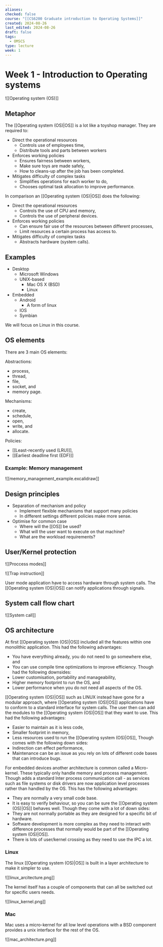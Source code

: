 ```yaml
---
aliases: 
checked: false
course: "[[CS6200 Graduate introduction to Operating Systems]]"
created: 2024-08-26
last_edited: 2024-08-26
draft: false
tags:
  - OMSCS
type: lecture
week: 1
---
```

# Week 1 - Introduction to Operating systems

![[Operating system (OS)]]

## Metaphor

The [[Operating system (OS)|OS]] is a lot like a toyshop manager. They are required to:

- Direct the operational resources
	- Controls use of employees time,
	- Distribute tools and parts between workers
- Enforces working policies
	- Ensures fairness between workers,
	- Make sure toys are made safely,
	- How to cleans-up after the job has been completed.
- Mitigates difficulty of complex tasks
	- Simplifies operations for each worker to do,
	- Chooses optimal task allocation to improve performance.

In comparison an [[Operating system (OS)|OS]] does the following:

- Direct the operational resources
	- Controls the use of CPU and memory,
	- Controls the use of peripheral devices.
- Enforces working policies
	- Can ensure fair use of the resources between different processes,
	- Limit resources a certain process has access to.
- Mitigates difficulty of complex tasks
	- Abstracts hardware (system calls).

## Examples

- Desktop
	- Microsoft Windows
	- UNIX-based 
		- Mac OS X (BSD)
		- Linux
- Embedded
	- Android
		- A form of linux
	- IOS
	- Symbian

We will focus on Linux in this course.

## OS elements

There are 3 main OS elements:

Abstractions:
- process,
- thread,
- file,
- socket, and
- memory page.

Mechanisms:
- create,
- schedule,
- open,
- write, and
- allocate.

Policies:
- [[Least-recently used (LRU)]],
- [[Earliest deadline first (EDF)]]

### Example: Memory management

![[memory_management_example.excalidraw]]

## Design principles

- Separation of mechanism and policy 
	- Implement flexible mechanisms that support many policies
	- In different settings different policies make more sense.
- Optimise for common case
	- Where will the [[OS]] be used?
	- What will the user want to execute on that machine?
	- What are the workload requirements?

## User/Kernel protection

![[Proccess modes]]

![[Trap instruction]]

User mode application have to access hardware through system calls. The [[Operating system (OS)|OS]] can notify applications through signals. 

## System call flow chart

![[System call]]

## OS architecture
 
At first [[Operating system (OS)|OS]] included all the features within one monolithic application. This had the following advantages:
- You have everything already, you do not need to go somewhere else, and
- You can use compile time optimizations to improve efficiency. 
Though had the following downsides:
- Lower customisation, portability and manageability,
- Higher memory footprint to run the OS, and
- Lower performance when you do not need all aspects of the OS.

[[Operating system (OS)|OS]] such as LINUX instead have gone for a modular approach, where [[Operating system (OS)|OS]] applications have to conform to a standard interface for system calls. The user then can add the modules to the [[Operating system (OS)|OS]] that they want to use. This had the following advantages:
- Easier to maintain as it is less code,
- Smaller footprint in memory,
- Less resources used to run the [[Operating system (OS)|OS]],
Though comes with the following down sides:
- Indirection can effect performance,
- Maintenance can be an issue as you rely on lots of different code bases that can introduce bugs.

For embedded devices another architecture is common called a Micro-kernel. These typically only handle memory and process management. Though adds a standard Inter process communication call - as services such as file systems or disk drivers are now application level processes rather than handled by the OS. This has the following advantages:
- They are normally a very small code base.
- It is easy to verify behaviour, so you can be sure the [[Operating system (OS)|OS]] behaves well.
Though they come with a lot of down sides:
- They are not normally portable as they are designed for a specific bit of hardware. 
- Software development is more complex as they need to interact with difference processes that normally would be part of the [[Operating system (OS)|OS]].
- There is lots of user/kernel crossing as they need to use the IPC a lot.

### Linux

The linux [[Operating system (OS)|OS]] is built in a layer architecture to make it simpler to use. 

![[linux_arcitecture.png]]

The kernel itself has a couple of components that can all be switched out for specific users needs.

![[linux_kernel.png]]

### Mac

Mac uses a micro-kernel for all low level operations with a BSD component provides a unix interface for the rest of the OS. 

![[mac_architecture.png]]

